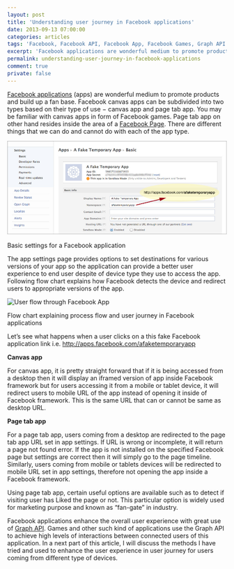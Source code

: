 ```yaml
---
layout: post
title: 'Understanding user journey in Facebook applications'
date: 2013-09-13 07:00:00
categories: articles
tags: 'Facebook, Facebook API, Facebook App, Facebook Games, Graph API'
excerpt: 'Facebook applications are wonderful medium to promote products and build up a fan base. In this article, I try to explain two sides of a Facebook canvas app.'
permalink: understanding-user-journey-in-facebook-applications
comment: true
private: false
---
```


[Facebook applications](http://developers.facebook.com/) (apps) are wonderful medium to promote products and build up a fan base. Facebook canvas apps can be subdivided into two types based on their type of use − canvas app and page tab app. You may be familiar with canvas apps in form of Facebook games. Page tab app on other hand resides inside the area of a [Facebook Page](https://www.facebook.com/pages/create/). There are different things that we can do and cannot do with each of the app type.

<img src="../img/facebook_app_basic_settings.jpg" alt="Facebook App Settings" class="img-responsive">
<p class="help-block">Basic settings for a Facebook application</p>

The app settings page provides options to set destinations for various versions of your app so the application can provide a better user experience to end user despite of device type they use to access the app. Following flow chart explains how Facebook detects the device and redirect users to appropriate versions of the app.

<img src="../img/facebook_app_redirection_process.png" alt="User flow through Facebook App" class="img-responsive">
<p class="help-block">Flow chart explaining process flow and user journey in Facebook applications</p>

Let’s see what happens when a user clicks on a this fake Facebook application link i.e. http://apps.facebook.com/afaketemporaryapp

**Canvas app**

For canvas app, it is pretty straight forward that if it is being accessed from a desktop then it will display an iframed version of app inside Facebook framework but for users accessing it from a mobile or tablet device, it will redirect users to mobile URL of the app instead of opening it inside of Facebook framework. This is the same URL that can or cannot be same as desktop URL.

**Page tab app**

For a page tab app, users coming from a desktop are redirected to the page tab app URL set in app settings. If URL is wrong or incomplete, it will return a page not found error. If the app is not installed on the specified Facebook page but settings are correct then it will simply go to the page timeline. Similarly, users coming from mobile or tablets devices will be redirected to mobile URL set in app settings, therefore not opening the app inside a Facebook framework.

Using page tab app, certain useful options are available such as to detect if visiting user has Liked the page or not. This particular option is widely used for marketing purpose and known as “fan-gate” in industry.

Facebook applications enhance the overall user experience with great use of [Graph API](https://developers.facebook.com/docs/reference/api/). Games and other such kind of applications use the Graph API to achieve high levels of interactions between connected users of this application. In a next part of this article, I will discuss the methods I have tried and used to enhance the user experience in user journey for users coming from different type of devices.